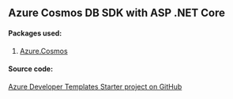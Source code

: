 ## Azure Cosmos DB SDK with ASP .NET Core

#### Packages used:
1. [Azure.Cosmos](https://www.nuget.org/packages/Azure.Cosmos)

#### Source code:

[Azure Developer Templates Starter project on GitHub](https://github.com/Daniel-Krzyczkowski/AzureDeveloperTemplates/tree/feature/azure-web-api-starter-project/src/azure-asp-net-core-starter-template/AzureDeveloperTemplates.Starter)
